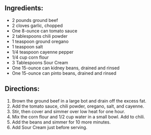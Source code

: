 ## Ingredients:
 - 2 pounds ground beef
 - 2 cloves garlic, chopped
 - One 8-ounce can tomato sauce
 - 2 tablespoons chili powder
 - 1 teaspoon ground oregano
 - 1 teaspoon salt
 - 1/4 teaspoon cayenne pepper
 - 1/4 cup corn flour
 - 3 Tablespoons Sour Cream
 - One 15-ounce can kidney beans, drained and rinsed
 - One 15-ounce can pinto beans, drained and rinsed

## Directions:
 1. Brown the ground beef in a large bot and drain off the excess fat.
 2. Add the tomato sauce, chili powder, oregano, salt, and cayenne.
 3. Stir, then cover and simmer over low heat for one hour.
 4. Mix the corn flour and 1/2 cup water in a small bowl.  Add to chili.
 5. Add the beans and simmer for 10 more minutes.
 6. Add Sour Cream just before serving.
